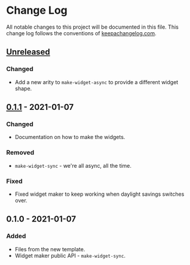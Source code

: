 # Change Log
All notable changes to this project will be documented in this file. This change log follows the conventions of [keepachangelog.com](http://keepachangelog.com/).

## [Unreleased]
### Changed
- Add a new arity to `make-widget-async` to provide a different widget shape.

## [0.1.1] - 2021-01-07
### Changed
- Documentation on how to make the widgets.

### Removed
- `make-widget-sync` - we're all async, all the time.

### Fixed
- Fixed widget maker to keep working when daylight savings switches over.

## 0.1.0 - 2021-01-07
### Added
- Files from the new template.
- Widget maker public API - `make-widget-sync`.

[Unreleased]: https://github.com/your-name/clojure-asynchttpclient/compare/0.1.1...HEAD
[0.1.1]: https://github.com/your-name/clojure-asynchttpclient/compare/0.1.0...0.1.1
